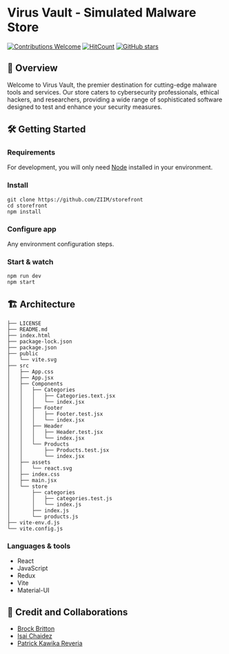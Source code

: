# Virus Vault - Simulated Malware Store

[![Contributions Welcome](https://img.shields.io/badge/contributions-welcome-brightgreen.svg?style=round)](https://github.com/ZIIM/storefront/issues)
[![HitCount](http://hits.dwyl.com/ZIIM/storefront.svg)](http://hits.dwyl.com/ZIIM/storefront)
[![GitHub stars](https://img.shields.io/github/stars/ZIIM/storefront.svg?style=social&label=Star&maxAge=2592000)](https://GitHub.com/ZIIM/storefront/stargazers/)

## 🚀 Overview

Welcome to Virus Vault, the premier destination for cutting-edge malware tools and services. Our store caters to cybersecurity professionals, ethical hackers, and researchers, providing a wide range of sophisticated software designed to test and enhance your security measures.

## 🛠️  Getting Started

### Requirements

For development, you will only need [Node](http://nodejs.org/) installed in your
environment.

### Install

    git clone https://github.com/ZIIM/storefront
    cd storefront
    npm install

### Configure app

Any environment configuration steps.

### Start & watch

    npm run dev
    npm start

## 🏗️ Architecture

```
├── LICENSE
├── README.md
├── index.html
├── package-lock.json
├── package.json
├── public
│   └── vite.svg
├── src
│   ├── App.css
│   ├── App.jsx
│   ├── Components
│   │   ├── Categories
│   │   │   ├── Categories.text.jsx
│   │   │   └── index.jsx
│   │   ├── Footer
│   │   │   ├── Footer.test.jsx
│   │   │   └── index.jsx
│   │   ├── Header
│   │   │   ├── Header.test.jsx
│   │   │   └── index.jsx
│   │   └── Products
│   │       ├── Products.test.jsx
│   │       └── index.jsx
│   ├── assets
│   │   └── react.svg
│   ├── index.css
│   ├── main.jsx
│   └── store
│       ├── categories
│       │   ├── categories.test.js
│       │   └── index.js
│       ├── index.js
│       └── products.js
├── vite-env.d.js
└── vite.config.js
```

### Languages & tools

- React
- JavaScript
- Redux
- Vite
- Material-UI

## 🤝 Credit and Collaborations

- [Brock Britton](https://github.com/brockbritton)
- [Isai Chaidez](https://github.com/Arvoya)
- [Patrick Kawika Reveria](https://github.com/preveira)